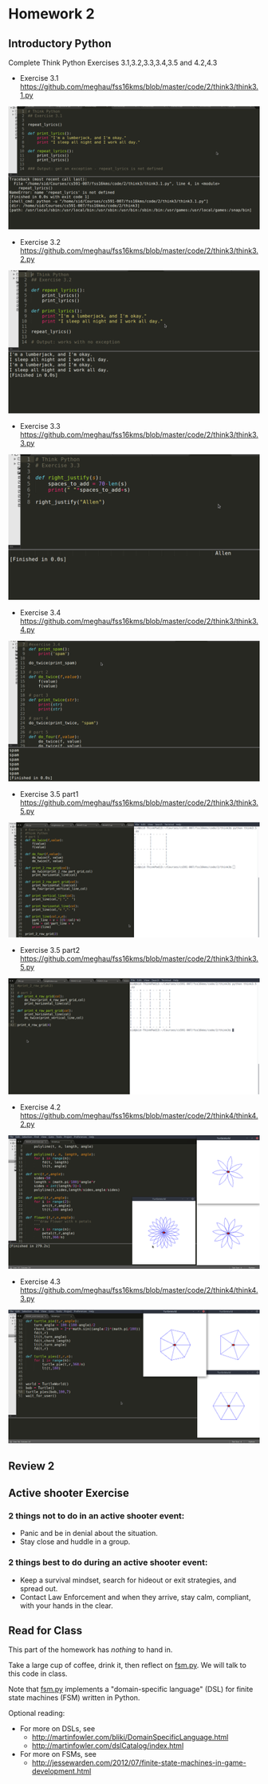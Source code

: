# Homework 2
## Introductory Python

Complete Think Python Exercises 3.1,3.2,3.3,3.4,3.5 and 4.2,4.3

- Exercise 3.1 
<https://github.com/meghau/fss16kms/blob/master/code/2/think3/think3.1.py>

![](https://github.com/meghau/fss16kms/blob/master/code/2/think3/3.1.png)

- Exercise 3.2
<https://github.com/meghau/fss16kms/blob/master/code/2/think3/think3.2.py> 

![](https://github.com/meghau/fss16kms/blob/master/code/2/think3/3.2.png)

- Exercise 3.3
<https://github.com/meghau/fss16kms/blob/master/code/2/think3/think3.3.py> 

![](https://github.com/meghau/fss16kms/blob/master/code/2/think3/3.3.png)

- Exercise 3.4 
<https://github.com/meghau/fss16kms/blob/master/code/2/think3/think3.4.py>

![](https://github.com/meghau/fss16kms/blob/master/code/2/think3/3.4.png)

- Exercise 3.5 part1 
<https://github.com/meghau/fss16kms/blob/master/code/2/think3/think3.5.py>

![](https://github.com/meghau/fss16kms/blob/master/code/2/think3/3.51.png)

- Exercise 3.5 part2
<https://github.com/meghau/fss16kms/blob/master/code/2/think3/think3.5.py>

![](https://github.com/meghau/fss16kms/blob/master/code/2/think3/3.52.png)

- Exercise 4.2 
<https://github.com/meghau/fss16kms/blob/master/code/2/think4/think4.2.py>

![](https://github.com/meghau/fss16kms/blob/master/code/2/think4/_2.png)

- Exercise 4.3
<https://github.com/meghau/fss16kms/blob/master/code/2/think4/think4.3.py> 

![](https://github.com/meghau/fss16kms/blob/master/code/2/think4/_3.png)

## Review 2

## Active shooter Exercise

### 2 things not to do in an active shooter event:
- Panic and be in denial about the situation.
- Stay close and huddle in a group.

### 2 things best to do during an active shooter event:
- Keep a survival mindset, search for hideout or exit strategies, and spread out.
- Contact Law Enforcement and when they arrive, stay calm, compliant, with your hands in the clear.

## Read for Class

This part of the homework has _nothing_ to hand in.

Take a large cup of coffee, drink it, then reflect on [fsm.py](../src/fsm.py). We will talk to this code in class.

Note that [fsm.py](../src/fsm.py) implements a "domain-specific language" (DSL)
for finite state machines (FSM) written in Python.

Optional reading:

- For more on DSLs, see
     - http://martinfowler.com/bliki/DomainSpecificLanguage.html
     - http://martinfowler.com/dslCatalog/index.html
- For more on FSMs, see
     - http://jessewarden.com/2012/07/finite-state-machines-in-game-development.html
